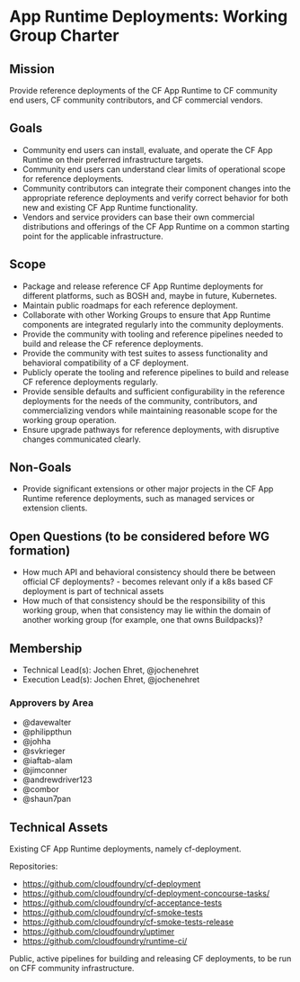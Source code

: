 # App Runtime Deployments: Working Group Charter

## Mission

Provide reference deployments of the CF App Runtime to CF community end users, CF community contributors, and CF commercial vendors.


## Goals

- Community end users can install, evaluate, and operate the CF App Runtime on their preferred infrastructure targets.
- Community end users can understand clear limits of operational scope for reference deployments.
- Community contributors can integrate their component changes into the appropriate reference deployments and verify correct behavior for both new and existing CF App Runtime functionality.
- Vendors and service providers can base their own commercial distributions and offerings of the CF App Runtime on a common starting point for the applicable infrastructure.


## Scope

- Package and release reference CF App Runtime deployments for different platforms, such as BOSH and, maybe in future, Kubernetes.
- Maintain public roadmaps for each reference deployment.
- Collaborate with other Working Groups to ensure that App Runtime components are integrated regularly into the community deployments.
- Provide the community with tooling and reference pipelines needed to build and release the CF reference deployments.
- Provide the community with test suites to assess functionality and behavioral compatibility of a CF deployment.
- Publicly operate the tooling and reference pipelines to build and release CF reference deployments regularly.
- Provide sensible defaults and sufficient configurability in the reference deployments for the needs of the community, contributors, and commercializing vendors while maintaining reasonable scope for the working group operation.
- Ensure upgrade pathways for reference deployments, with disruptive changes communicated clearly.


## Non-Goals

- Provide significant extensions or other major projects in the CF App Runtime reference deployments, such as managed services or extension clients.


## Open Questions (to be considered before WG formation)

- How much API and behavioral consistency should there be between official CF deployments? - becomes relevant only if a k8s based CF deployment is part of technical assets
- How much of that consistency should be the responsibility of this working group, when that consistency may lie within the domain of another working group (for example, one that owns Buildpacks)?


## Membership

- Technical Lead(s): Jochen Ehret, @jochenehret
- Execution Lead(s): Jochen Ehret, @jochenehret

### Approvers by Area

- @davewalter
- @philippthun
- @johha
- @svkrieger
- @iaftab-alam
- @jimconner
- @andrewdriver123
- @combor
- @shaun7pan

## Technical Assets

Existing CF App Runtime deployments, namely cf-deployment.

Repositories:
- https://github.com/cloudfoundry/cf-deployment
- https://github.com/cloudfoundry/cf-deployment-concourse-tasks/
- https://github.com/cloudfoundry/cf-acceptance-tests
- https://github.com/cloudfoundry/cf-smoke-tests
- https://github.com/cloudfoundry/cf-smoke-tests-release
- https://github.com/cloudfoundry/uptimer
- https://github.com/cloudfoundry/runtime-ci/

Public, active pipelines for building and releasing CF deployments, to be run on CFF community infrastructure.


